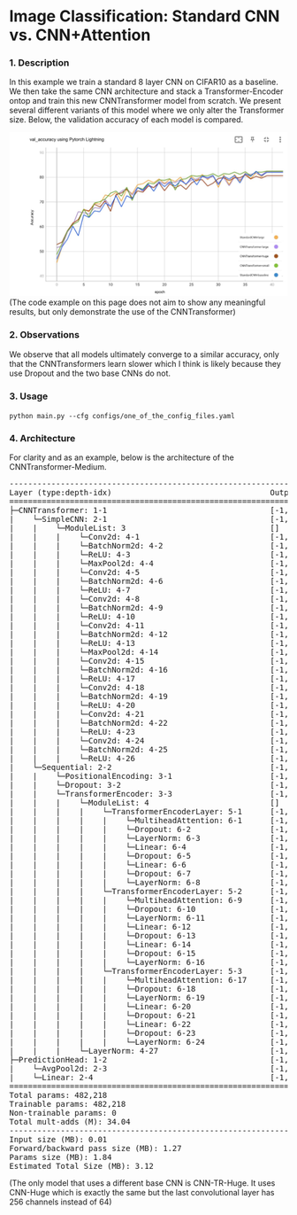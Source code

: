 # Image Classification: Standard CNN vs. CNN+Attention

### 1. Description
In this example we train a standard 8 layer CNN on CIFAR10 as a baseline. We then take the same CNN architecture and stack a Transformer-Encoder ontop and train this new CNNTransformer model from scratch. We present several different variants of this model where we only alter the Transformer size. Below, the validation accuracy of each model is compared.

![Model Comparisons](CIFAR10-ModelComparison-ValAcc-Lightning.png)
(The code example on this page does not aim to show any meaningful results, but only demonstrate the use of the CNNTransformer)

### 2. Observations
We observe that all models ultimately converge to a similar accuracy, only that the CNNTransformers learn slower which I think is likely because they use Dropout and the two base CNNs do not.

### 3. Usage
`python main.py --cfg configs/one_of_the_config_files.yaml`

### 4. Architecture
For clarity and as an example, below is the architecture of the CNNTransformer-Medium.

<pre>
---------------------------------------------------------------------------------------------------------
Layer (type:depth-idx)                                  Output Shape              Param #
=========================================================================================================
├─CNNTransformer: 1-1                                   [-1, 64, 8, 8]            --
|    └─SimpleCNN: 2-1                                   [-1, 64, 8, 8]            --
|    |    └─ModuleList: 3                               []                        --
|    |    |    └─Conv2d: 4-1                            [-1, 16, 32, 32]          448
|    |    |    └─BatchNorm2d: 4-2                       [-1, 16, 32, 32]          32
|    |    |    └─ReLU: 4-3                              [-1, 16, 32, 32]          --
|    |    |    └─MaxPool2d: 4-4                         [-1, 16, 16, 16]          --
|    |    |    └─Conv2d: 4-5                            [-1, 32, 16, 16]          4,640
|    |    |    └─BatchNorm2d: 4-6                       [-1, 32, 16, 16]          64
|    |    |    └─ReLU: 4-7                              [-1, 32, 16, 16]          --
|    |    |    └─Conv2d: 4-8                            [-1, 64, 16, 16]          18,496
|    |    |    └─BatchNorm2d: 4-9                       [-1, 64, 16, 16]          128
|    |    |    └─ReLU: 4-10                             [-1, 64, 16, 16]          --
|    |    |    └─Conv2d: 4-11                           [-1, 32, 16, 16]          2,080
|    |    |    └─BatchNorm2d: 4-12                      [-1, 32, 16, 16]          64
|    |    |    └─ReLU: 4-13                             [-1, 32, 16, 16]          --
|    |    |    └─MaxPool2d: 4-14                        [-1, 32, 8, 8]            --
|    |    |    └─Conv2d: 4-15                           [-1, 64, 8, 8]            18,496
|    |    |    └─BatchNorm2d: 4-16                      [-1, 64, 8, 8]            128
|    |    |    └─ReLU: 4-17                             [-1, 64, 8, 8]            --
|    |    |    └─Conv2d: 4-18                           [-1, 128, 8, 8]           73,856
|    |    |    └─BatchNorm2d: 4-19                      [-1, 128, 8, 8]           256
|    |    |    └─ReLU: 4-20                             [-1, 128, 8, 8]           --
|    |    |    └─Conv2d: 4-21                           [-1, 256, 8, 8]           295,168
|    |    |    └─BatchNorm2d: 4-22                      [-1, 256, 8, 8]           512
|    |    |    └─ReLU: 4-23                             [-1, 256, 8, 8]           --
|    |    |    └─Conv2d: 4-24                           [-1, 64, 8, 8]            16,448
|    |    |    └─BatchNorm2d: 4-25                      [-1, 64, 8, 8]            128
|    |    |    └─ReLU: 4-26                             [-1, 64, 8, 8]            --
|    └─Sequential: 2-2                                  [-1, 2, 64]               --
|    |    └─PositionalEncoding: 3-1                     [-1, 2, 64]               --
|    |    └─Dropout: 3-2                                [-1, 2, 64]               --
|    |    └─TransformerEncoder: 3-3                     [-1, 2, 64]               --
|    |    |    └─ModuleList: 4                          []                        --
|    |    |    |    └─TransformerEncoderLayer: 5-1      [-1, 2, 64]               --
|    |    |    |    |    └─MultiheadAttention: 6-1      [-1, 2, 64]               --
|    |    |    |    |    └─Dropout: 6-2                 [-1, 2, 64]               --
|    |    |    |    |    └─LayerNorm: 6-3               [-1, 2, 64]               128
|    |    |    |    |    └─Linear: 6-4                  [-1, 2, 128]              8,320
|    |    |    |    |    └─Dropout: 6-5                 [-1, 2, 128]              --
|    |    |    |    |    └─Linear: 6-6                  [-1, 2, 64]               8,256
|    |    |    |    |    └─Dropout: 6-7                 [-1, 2, 64]               --
|    |    |    |    |    └─LayerNorm: 6-8               [-1, 2, 64]               128
|    |    |    |    └─TransformerEncoderLayer: 5-2      [-1, 2, 64]               --
|    |    |    |    |    └─MultiheadAttention: 6-9      [-1, 2, 64]               --
|    |    |    |    |    └─Dropout: 6-10                [-1, 2, 64]               --
|    |    |    |    |    └─LayerNorm: 6-11              [-1, 2, 64]               128
|    |    |    |    |    └─Linear: 6-12                 [-1, 2, 128]              8,320
|    |    |    |    |    └─Dropout: 6-13                [-1, 2, 128]              --
|    |    |    |    |    └─Linear: 6-14                 [-1, 2, 64]               8,256
|    |    |    |    |    └─Dropout: 6-15                [-1, 2, 64]               --
|    |    |    |    |    └─LayerNorm: 6-16              [-1, 2, 64]               128
|    |    |    |    └─TransformerEncoderLayer: 5-3      [-1, 2, 64]               --
|    |    |    |    |    └─MultiheadAttention: 6-17     [-1, 2, 64]               --
|    |    |    |    |    └─Dropout: 6-18                [-1, 2, 64]               --
|    |    |    |    |    └─LayerNorm: 6-19              [-1, 2, 64]               128
|    |    |    |    |    └─Linear: 6-20                 [-1, 2, 128]              8,320
|    |    |    |    |    └─Dropout: 6-21                [-1, 2, 128]              --
|    |    |    |    |    └─Linear: 6-22                 [-1, 2, 64]               8,256
|    |    |    |    |    └─Dropout: 6-23                [-1, 2, 64]               --
|    |    |    |    |    └─LayerNorm: 6-24              [-1, 2, 64]               128
|    |    |    └─LayerNorm: 4-27                        [-1, 2, 64]               128
├─PredictionHead: 1-2                                   [-1, 10]                  --
|    └─AvgPool2d: 2-3                                   [-1, 64, 1, 1]            --
|    └─Linear: 2-4                                      [-1, 10]                  650
=========================================================================================================
Total params: 482,218
Trainable params: 482,218
Non-trainable params: 0
Total mult-adds (M): 34.04
---------------------------------------------------------------------------------------------------------
Input size (MB): 0.01
Forward/backward pass size (MB): 1.27
Params size (MB): 1.84
Estimated Total Size (MB): 3.12</pre>


(The only model that uses a different base CNN is CNN-TR-Huge. It uses CNN-Huge which is exactly the same but the last convolutional layer has 256 channels instead of 64)
